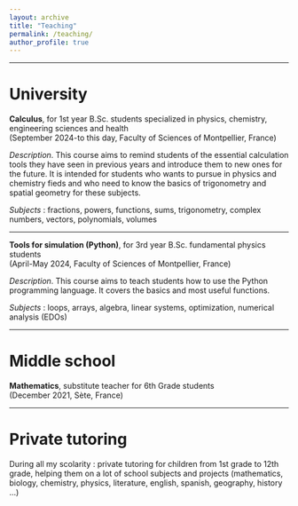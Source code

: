 ```yaml
---
layout: archive
title: "Teaching"
permalink: /teaching/
author_profile: true
---
```


***

University
======

<b>Calculus</b>, for 1st year B.Sc. students specialized in physics, chemistry, engineering sciences and health
<br>(September 2024-to this day, Faculty of Sciences of Montpellier, France)

<i>Description</i>. This course aims to remind students of the essential calculation tools they have seen in previous years and introduce them to new ones for the future. It is intended for students who wants to pursue in physics and chemistry fieds and who need to know the basics of trigonometry and spatial geometry for these subjects.

<i>Subjects</i> : fractions, powers, functions, sums, trigonometry, complex numbers, vectors, polynomials, volumes

***
<b>Tools for simulation (Python)</b>, for 3rd year B.Sc. fundamental physics students
<br>(April-May 2024, Faculty of Sciences of Montpellier, France)

<i>Description</i>. This course aims to teach students how to use the Python programming language. It covers the basics and most useful functions.

<i>Subjects</i> : loops, arrays, algebra, linear systems, optimization, numerical analysis (EDOs)

***

Middle school
======

<b>Mathematics</b>, substitute teacher for 6th Grade students
<br>(December 2021, Sète, France)

***

Private tutoring
======

During all my scolarity : private tutoring for children from 1st grade to 12th grade, helping them on a lot of school subjects and projects (mathematics, biology, chemistry, physics, literature, english, spanish, geography, history ...)
